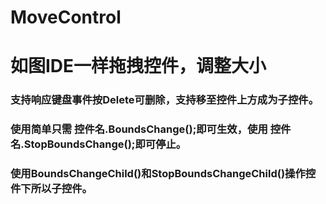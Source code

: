 # MoveControl
# 如图IDE一样拖拽控件，调整大小
### 支持响应键盘事件按Delete可删除，支持移至控件上方成为子控件。
### 使用简单只需 控件名.BoundsChange();即可生效，使用 控件名.StopBoundsChange();即可停止。
### 使用BoundsChangeChild()和StopBoundsChangeChild()操作控件下所以子控件。
